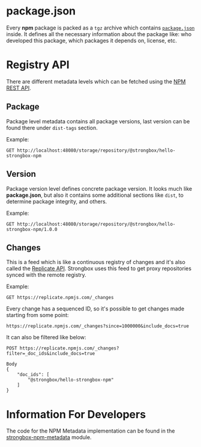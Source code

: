 # package.json
Every **npm** package is packed as a `tgz` archive which contains [`package.json`](https://docs.npmjs.com/files/package.json) inside. It defines all the necessary information about the package like: who developed this package, which packages it depends on, license, etc.

# Registry API
There are different metadata levels which can be fetched using the [NPM REST API](https://github.com/npm/registry/blob/master/docs/REGISTRY-API.md).

## Package

Package level metadata contains all package versions, last version can be found there under `dist-tags` section.

Example:
```
GET http://localhost:48080/storage/repository/@strongbox/hello-strongbox-npm
```

## Version 

Package version level defines concrete package version. It looks much like **package.json**, but also it contains some additional sections like `dist`, to determine package integrity, and others.

Example:
```
GET http://localhost:48080/storage/repository/@strongbox/hello-strongbox-npm/1.0.0
``` 

## Changes

This is a feed which is like a continuous registry of changes and it's also called the [Replicate API](https://github.com/npm/registry/blob/master/docs/REPLICATE-API.md). Strongbox uses this feed to get proxy repositories synced with the remote registry.

Example:
```
GET https://replicate.npmjs.com/_changes
```

Every change has a sequenced ID, so it's possible to get changes made starting from some point:
```
https://replicate.npmjs.com/_changes?since=1000000&include_docs=true
```

It can also be filtered like below:
```
POST https://replicate.npmjs.com/_changes?filter=_doc_ids&include_docs=true

Body
{
    "doc_ids": [
        "@strongbox/hello-strongbox-npm"
    ]
}
```

# Information For Developers

The code for the NPM Metadata implementation can be found in the [strongbox-npm-metadata](https://github.com/strongbox/strongbox-npm-metadata) module.
